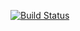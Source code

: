 [![Build Status](https://travis-ci.org/sweetmentor/Django-Blog.svg)](https://travis-ci.org/sweetmentor/Django-Blog)
